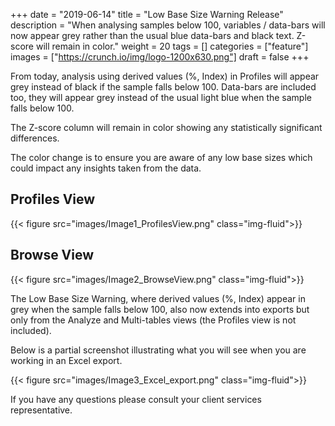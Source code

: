+++
date = "2019-06-14"
title = "Low Base Size Warning Release"
description = "When analysing samples below 100, variables / data-bars will now appear grey rather than the usual blue data-bars and black text. Z-score will remain in color."
weight = 20
tags = []
categories = ["feature"]
images = ["https://crunch.io/img/logo-1200x630.png"]
draft = false
+++

From today, analysis using derived values (%, Index) in Profiles will appear grey instead of black if the sample falls below 100. Data-bars are included too, they will appear grey instead of the usual light blue when the sample falls below 100. 

The Z-score column will remain in color showing any statistically significant differences.

The color change is to ensure you are aware of any low base sizes which could impact any insights taken from the data.

## Profiles View
{{< figure src="images/Image1_ProfilesView.png" class="img-fluid">}}


## Browse View
{{< figure src="images/Image2_BrowseView.png" class="img-fluid">}}


The Low Base Size Warning, where derived values (%, Index) appear in grey when the sample falls below 100, also now extends into exports but only from the Analyze and Multi-tables views (the Profiles view is not included).   

Below is a partial screenshot illustrating what you will see when you are working in an Excel export.

{{< figure src="images/Image3_Excel_export.png" class="img-fluid">}}


If you have any questions please consult your client services representative.
 
